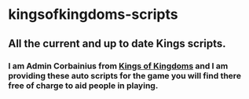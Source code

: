 # kingsofkingdoms-scripts
## All the current and up to date Kings scripts.
### I am Admin Corbainius from [Kings of Kingdoms](www.kingsofkingdoms.com) and I am providing these auto scripts for the game you will find there free of charge to aid people in playing.
